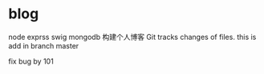 # blog
node exprss swig mongodb 构建个人博客
Git tracks changes of files.
this is add in branch master

fix bug by 101

